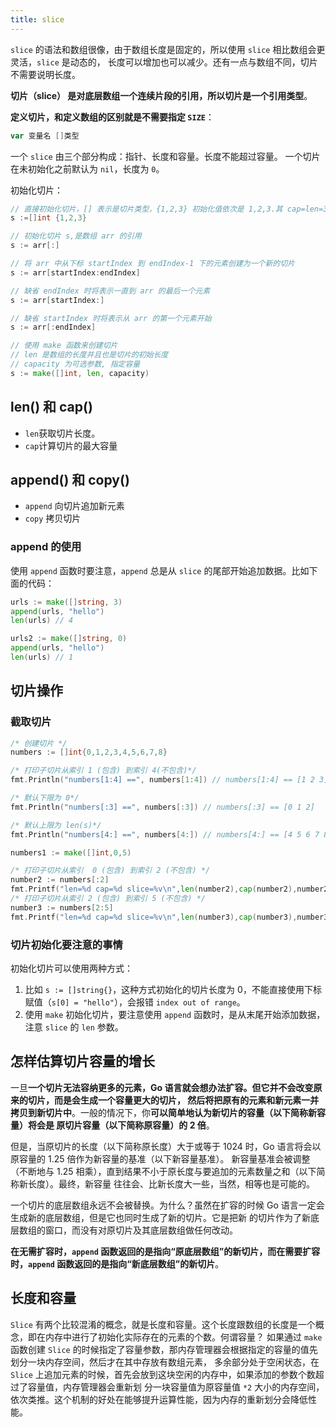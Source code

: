 ```yaml
---
title: slice
---
```


`slice` 的语法和数组很像，由于数组长度是固定的，所以使用 `slice` 相比数组会更灵活，`slice` 是动态的，
长度可以增加也可以减少。还有一点与数组不同，切片不需要说明长度。

**切片（slice） 是对底层数组一个连续片段的引用，所以切片是一个引用类型**。

**定义切片，和定义数组的区别就是不需要指定 `SIZE`**：

```go
var 变量名 []类型
```

一个 `slice` 由三个部分构成：指针、长度和容量。长度不能超过容量。
一个切片在未初始化之前默认为 `nil`，长度为 `0`。

初始化切片：

```go
// 直接初始化切片，[] 表示是切片类型，{1,2,3} 初始化值依次是 1,2,3.其 cap=len=3
s :=[]int {1,2,3}

// 初始化切片 s,是数组 arr 的引用
s := arr[:]

// 将 arr 中从下标 startIndex 到 endIndex-1 下的元素创建为一个新的切片
s := arr[startIndex:endIndex]

// 缺省 endIndex 时将表示一直到 arr 的最后一个元素
s := arr[startIndex:]

// 缺省 startIndex 时将表示从 arr 的第一个元素开始
s := arr[:endIndex]

// 使用 make 函数来创建切片
// len 是数组的长度并且也是切片的初始长度
// capacity 为可选参数, 指定容量
s := make([]int, len, capacity)
```

## len() 和 cap()

- `len`获取切片长度。
- `cap`计算切片的最大容量

## append() 和 copy()

- `append` 向切片追加新元素
- `copy` 拷贝切片

### append 的使用

使用 `append` 函数时要注意，`append` 总是从 `slice` 的尾部开始追加数据。比如下面的代码：

```go
urls := make([]string, 3)
append(urls, "hello")
len(urls) // 4

urls2 := make([]string, 0)
append(urls, "hello")
len(urls) // 1
```

## 切片操作

### 截取切片

```go
/* 创建切片 */
numbers := []int{0,1,2,3,4,5,6,7,8}

/* 打印子切片从索引 1 (包含) 到索引 4(不包含)*/
fmt.Println("numbers[1:4] ==", numbers[1:4]) // numbers[1:4] == [1 2 3]

/* 默认下限为 0*/
fmt.Println("numbers[:3] ==", numbers[:3]) // numbers[:3] == [0 1 2]

/* 默认上限为 len(s)*/
fmt.Println("numbers[4:] ==", numbers[4:]) // numbers[4:] == [4 5 6 7 8]

numbers1 := make([]int,0,5)

/* 打印子切片从索引  0 (包含) 到索引 2 (不包含) */
number2 := numbers[:2]
fmt.Printf("len=%d cap=%d slice=%v\n",len(number2),cap(number2),number2) // len=2 cap=9 slice=[0 1]
/* 打印子切片从索引 2 (包含) 到索引 5 (不包含) */
number3 := numbers[2:5]
fmt.Printf("len=%d cap=%d slice=%v\n",len(number3),cap(number3),number3) // len=3 cap=7 slice=[2 3 4]
```

### 切片初始化要注意的事情

初始化切片可以使用两种方式：

1. 比如 `s := []string{}`，这种方式初始化的切片长度为 0，不能直接使用下标赋值（`s[0] = "hello"`），会报错 `index out of range`。
2. 使用 `make` 初始化切片，要注意使用 `append` 函数时，是从末尾开始添加数据，注意 `slice` 的 `len` 参数。

## 怎样估算切片容量的增长

一旦**一个切片无法容纳更多的元素，Go 语言就会想办法扩容。但它并不会改变原来的切片，而是会生成一个容量更大的切片，
然后将把原有的元素和新元素一并拷贝到新切片中**。一般的情况下，你**可以简单地认为新切片的容量（以下简称新容量）将会是
原切片容量（以下简称原容量）的 2 倍**。

但是，当原切片的长度（以下简称原长度）大于或等于 1024 时，Go 语言将会以原容量的 1.25 倍作为新容量的基准（以下新容量基准）。
新容量基准会被调整（不断地与 1.25 相乘），直到结果不小于原长度与要追加的元素数量之和（以下简称新长度）。最终，新容量
往往会、比新长度大一些，当然，相等也是可能的。

一个切片的底层数组永远不会被替换。为什么？虽然在扩容的时候 Go 语言一定会生成新的底层数组，但是它也同时生成了新的切片。它是把新
的切片作为了新底层数组的窗口，而没有对原切片及其底层数组做任何改动。

**在无需扩容时，`append` 函数返回的是指向“原底层数组”的新切片，而在需要扩容时，`append` 函数返回的是指向“新底层数组”的新切片**。

## 长度和容量

`Slice` 有两个比较混淆的概念，就是长度和容量。这个长度跟数组的长度是一个概念，即在内存中进行了初始化实际存在的元素的个数。何谓容量？
如果通过 `make` 函数创建 `Slice` 的时候指定了容量参数，那内存管理器会根据指定的容量的值先划分一块内存空间，然后才在其中存放有数组元素，
多余部分处于空闲状态，在 `Slice` 上追加元素的时候，首先会放到这块空闲的内存中，如果添加的参数个数超过了容量值，内存管理器会重新划
分一块容量值为原容量值 `*2` 大小的内存空间，依次类推。这个机制的好处在能够提升运算性能，因为内存的重新划分会降低性能。
